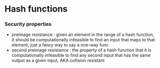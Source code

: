 # Hash functions

### Security properties
- preimage resistance :  given an element in the range of a hash function, it should be computationally infeasible to find an input that maps to that element, just a fancy way to say a one-way func
- second preimage resistance : the property of a hash function that it is computationally infeasible to find any second input that has the same output as a given input, AKA collision resistant

		
